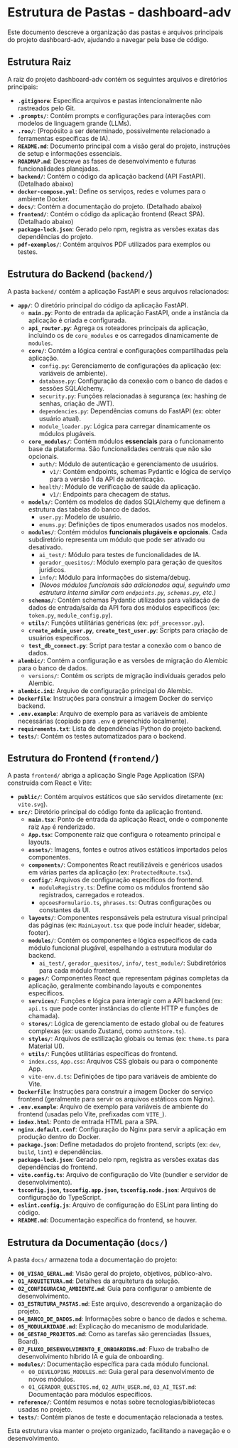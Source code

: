 # Estrutura de Pastas - dashboard-adv

Este documento descreve a organização das pastas e arquivos principais do projeto dashboard-adv, ajudando a navegar pela base de código.

## Estrutura Raiz

A raiz do projeto dashboard-adv contém os seguintes arquivos e diretórios principais:

*   **`.gitignore`**: Especifica arquivos e pastas intencionalmente não rastreados pelo Git.
*   **`.prompts/`**: Contém prompts e configurações para interações com modelos de linguagem grande (LLMs).
*   **`.roo/`**: (Propósito a ser determinado, possivelmente relacionado a ferramentas específicas de IA).
*   **`README.md`**: Documento principal com a visão geral do projeto, instruções de setup e informações essenciais.
*   **`ROADMAP.md`**: Descreve as fases de desenvolvimento e futuras funcionalidades planejadas.
*   **`backend/`**: Contém o código da aplicação backend (API FastAPI). (Detalhado abaixo)
*   **`docker-compose.yml`**: Define os serviços, redes e volumes para o ambiente Docker.
*   **`docs/`**: Contém a documentação do projeto. (Detalhado abaixo)
*   **`frontend/`**: Contém o código da aplicação frontend (React SPA). (Detalhado abaixo)
*   **`package-lock.json`**: Gerado pelo npm, registra as versões exatas das dependências do projeto.
*   **`pdf-exemplos/`**: Contém arquivos PDF utilizados para exemplos ou testes.

## Estrutura do Backend (`backend/`)

A pasta `backend/` contém a aplicação FastAPI e seus arquivos relacionados:

*   **`app/`**: O diretório principal do código da aplicação FastAPI.
    *   **`main.py`**: Ponto de entrada da aplicação FastAPI, onde a instância da aplicação é criada e configurada.
    *   **`api_router.py`**: Agrega os roteadores principais da aplicação, incluindo os de `core_modules` e os carregados dinamicamente de `modules`.
    *   **`core/`**: Contém a lógica central e configurações compartilhadas pela aplicação.
        *   `config.py`: Gerenciamento de configurações da aplicação (ex: variáveis de ambiente).
        *   `database.py`: Configuração da conexão com o banco de dados e sessões SQLAlchemy.
        *   `security.py`: Funções relacionadas à segurança (ex: hashing de senhas, criação de JWT).
        *   `dependencies.py`: Dependências comuns do FastAPI (ex: obter usuário atual).
        *   `module_loader.py`: Lógica para carregar dinamicamente os módulos plugáveis.
    *   **`core_modules/`**: Contém módulos **essenciais** para o funcionamento base da plataforma. São funcionalidades centrais que não são opcionais.
        *   `auth/`: Módulo de autenticação e gerenciamento de usuários.
            *   `v1/`: Contém endpoints, schemas Pydantic e lógica de serviço para a versão 1 da API de autenticação.
        *   `health/`: Módulo de verificação de saúde da aplicação.
            *   `v1/`: Endpoints para checagem de status.
    *   **`models/`**: Contém os modelos de dados SQLAlchemy que definem a estrutura das tabelas do banco de dados.
        *   `user.py`: Modelo de usuário.
        *   `enums.py`: Definições de tipos enumerados usados nos modelos.
    *   **`modules/`**: Contém módulos **funcionais plugáveis e opcionais**. Cada subdiretório representa um módulo que pode ser ativado ou desativado.
        *   `ai_test/`: Módulo para testes de funcionalidades de IA.
        *   `gerador_quesitos/`: Módulo exemplo para geração de quesitos jurídicos.
        *   `info/`: Módulo para informações do sistema/debug.
        *   *(Novos módulos funcionais são adicionados aqui, seguindo uma estrutura interna similar com `endpoints.py`, `schemas.py`, etc.)*
    *   **`schemas/`**: Contém schemas Pydantic utilizados para validação de dados de entrada/saída da API fora dos módulos específicos (ex: `token.py`, `module_config.py`).
    *   **`utils/`**: Funções utilitárias genéricas (ex: `pdf_processor.py`).
    *   **`create_admin_user.py`**, **`create_test_user.py`**: Scripts para criação de usuários específicos.
    *   **`test_db_connect.py`**: Script para testar a conexão com o banco de dados.
*   **`alembic/`**: Contém a configuração e as versões de migração do Alembic para o banco de dados.
    *   `versions/`: Contém os scripts de migração individuais gerados pelo Alembic.
*   **`alembic.ini`**: Arquivo de configuração principal do Alembic.
*   **`Dockerfile`**: Instruções para construir a imagem Docker do serviço backend.
*   **`.env.example`**: Arquivo de exemplo para as variáveis de ambiente necessárias (copiado para `.env` e preenchido localmente).
*   **`requirements.txt`**: Lista de dependências Python do projeto backend.
*   **`tests/`**: Contém os testes automatizados para o backend.

## Estrutura do Frontend (`frontend/`)

A pasta `frontend/` abriga a aplicação Single Page Application (SPA) construída com React e Vite:

*   **`public/`**: Contém arquivos estáticos que são servidos diretamente (ex: `vite.svg`).
*   **`src/`**: Diretório principal do código fonte da aplicação frontend.
    *   **`main.tsx`**: Ponto de entrada da aplicação React, onde o componente raiz `App` é renderizado.
    *   **`App.tsx`**: Componente raiz que configura o roteamento principal e layouts.
    *   **`assets/`**: Imagens, fontes e outros ativos estáticos importados pelos componentes.
    *   **`components/`**: Componentes React reutilizáveis e genéricos usados em várias partes da aplicação (ex: `ProtectedRoute.tsx`).
    *   **`config/`**: Arquivos de configuração específicos do frontend.
        *   `moduleRegistry.ts`: Define como os módulos frontend são registrados, carregados e roteados.
        *   `opcoesFormulario.ts`, `phrases.ts`: Outras configurações ou constantes da UI.
    *   **`layouts/`**: Componentes responsáveis pela estrutura visual principal das páginas (ex: `MainLayout.tsx` que pode incluir header, sidebar, footer).
    *   **`modules/`**: Contém os componentes e lógica específicos de cada módulo funcional plugável, espelhando a estrutura modular do backend.
        *   `ai_test/`, `gerador_quesitos/`, `info/`, `test_module/`: Subdiretórios para cada módulo frontend.
    *   **`pages/`**: Componentes React que representam páginas completas da aplicação, geralmente combinando layouts e componentes específicos.
    *   **`services/`**: Funções e lógica para interagir com a API backend (ex: `api.ts` que pode conter instâncias do cliente HTTP e funções de chamada).
    *   **`stores/`**: Lógica de gerenciamento de estado global ou de features complexas (ex: usando Zustand, como `authStore.ts`).
    *   **`styles/`**: Arquivos de estilização globais ou temas (ex: `theme.ts` para Material UI).
    *   **`utils/`**: Funções utilitárias específicas do frontend.
    *   `index.css`, `App.css`: Arquivos CSS globais ou para o componente App.
    *   `vite-env.d.ts`: Definições de tipo para variáveis de ambiente do Vite.
*   **`Dockerfile`**: Instruções para construir a imagem Docker do serviço frontend (geralmente para servir os arquivos estáticos com Nginx).
*   **`.env.example`**: Arquivo de exemplo para variáveis de ambiente do frontend (usadas pelo Vite, prefixadas com `VITE_`).
*   **`index.html`**: Ponto de entrada HTML para a SPA.
*   **`nginx.default.conf`**: Configuração do Nginx para servir a aplicação em produção dentro do Docker.
*   **`package.json`**: Define metadados do projeto frontend, scripts (ex: `dev`, `build`, `lint`) e dependências.
*   **`package-lock.json`**: Gerado pelo npm, registra as versões exatas das dependências do frontend.
*   **`vite.config.ts`**: Arquivo de configuração do Vite (bundler e servidor de desenvolvimento).
*   **`tsconfig.json`, `tsconfig.app.json`, `tsconfig.node.json`**: Arquivos de configuração do TypeScript.
*   **`eslint.config.js`**: Arquivo de configuração do ESLint para linting do código.
*   **`README.md`**: Documentação específica do frontend, se houver.

## Estrutura da Documentação (`docs/`)

A pasta `docs/` armazena toda a documentação do projeto:

*   **`00_VISAO_GERAL.md`**: Visão geral do projeto, objetivos, público-alvo.
*   **`01_ARQUITETURA.md`**: Detalhes da arquitetura da solução.
*   **`02_CONFIGURACAO_AMBIENTE.md`**: Guia para configurar o ambiente de desenvolvimento.
*   **`03_ESTRUTURA_PASTAS.md`**: Este arquivo, descrevendo a organização do projeto.
*   **`04_BANCO_DE_DADOS.md`**: Informações sobre o banco de dados e schema.
*   **`05_MODULARIDADE.md`**: Explicação do mecanismo de modularidade.
*   **`06_GESTAO_PROJETOS.md`**: Como as tarefas são gerenciadas (Issues, Board).
*   **`07_FLUXO_DESENVOLVIMENTO_E_ONBOARDING.md`**: Fluxo de trabalho de desenvolvimento híbrido IA e guia de onboarding.
*   **`modules/`**: Documentação específica para cada módulo funcional.
    *   `00_DEVELOPING_MODULES.md`: Guia geral para desenvolvimento de novos módulos.
    *   `01_GERADOR_QUESITOS.md`, `02_AUTH_USER.md`, `03_AI_TEST.md`: Documentação para módulos específicos.
*   **`reference/`**: Contém resumos e notas sobre tecnologias/bibliotecas usadas no projeto.
*   **`tests/`**: Contém planos de teste e documentação relacionada a testes.

Esta estrutura visa manter o projeto organizado, facilitando a navegação e o desenvolvimento.